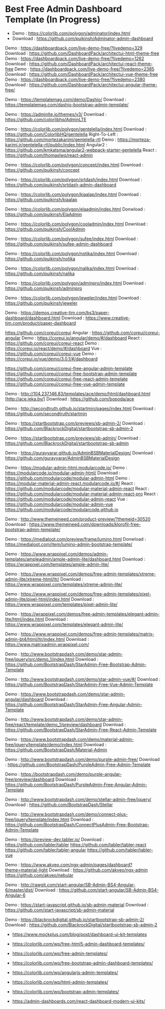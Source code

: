 # Best Free Admin Dashboard Template (In Progress)


- Demo : https://colorlib.com/polygon/adminator/index.html
- Download : https://github.com/puikinsh/Adminator-admin-dashboard

Demo : https://dashboardpack.com/live-demo-free/?livedemo=329
Download : https://github.com/DashboardPack/architectui-html-theme-free
Demo : https://dashboardpack.com/live-demo-free/?livedemo=1262
Download : https://github.com/DashboardPack/architectui-react-theme-free
Demo : https://dashboardpack.com/live-demo-free/?livedemo=2385
Download : https://github.com/DashboardPack/architectui-vue-theme-free
Demo : https://dashboardpack.com/live-demo-free/?livedemo=2380
Download : https://github.com/DashboardPack/architectui-angular-theme-free/

Demo : https://templatemag.com/demo/Dashio/
Download : https://templatemag.com/dashio-bootstrap-admin-template/

Demo : https://adminlte.io/themes/v3/
Download : https://github.com/colorlibhq/AdminLTE

Demo : https://colorlib.com/polygon/gentelella/index.html
Download : https://github.com/ColorlibHQ/gentelella
Right-To-Left : https://github.com/mortezakarimi/gentelella-rtl
Demo : https://morteza-karimi.ir/gentelella-rtl/public/index.html
Angular2 : https://github.com/kmkatsma/angular2-webpack-starter-gentelella
React : https://github.com/thomaslwq/react-admin

Demo : https://colorlib.com/polygon/concept/index.html
Download : https://github.com/puikinsh/concept

Demo : https://colorlib.com/polygon/srtdash/index.html
Download : https://github.com/puikinsh/srtdash-admin-dashboard

Demo : https://colorlib.com/polygon/kiaalap/index.html
Download : https://github.com/puikinsh/kiaalap

Demo : https://colorlib.com/polygon/elaadmin/index.html
Donwload : https://github.com/puikinsh/ElaAdmin

Demo : https://colorlib.com/polygon/cooladmin/index.html
Download : https://github.com/puikinsh/CoolAdmin

Demo : https://colorlib.com/polygon/sufee/index.html
Download : https://github.com/puikinsh/sufee-admin-dashboard

Demo : https://colorlib.com/polygon/notika/index.html
Download : https://github.com/puikinsh/notika

Demo : https://colorlib.com/polygon/nalika/index.html
Download : https://github.com/puikinsh/nalika

Demo : https://colorlib.com/polygon/adminpro/index.html
Download : https://github.com/puikinsh/adminpro

Demo : https://colorlib.com/polygon/jeweler/index.html
Download : https://github.com/puikinsh/jeweler

Demo : https://demos.creative-tim.com/bs3/paper-dashboard/dashboard.html
Download : https://www.creative-tim.com/product/paper-dashboard

https://github.com/coreui/coreui
Angular : https://github.com/coreui/coreui-angular
Demo : https://coreui.io/angular/demo/#/dashboard
React : https://github.com/coreui/coreui-react
Demo : https://coreui.io/react/demo/#/dashboard
Vue : https://github.com/coreui/coreui-vue
Demo : https://coreui.io/vue/demo/3.0.1/#/dashboard

https://github.com/coreui/coreui-free-angular-admin-template
https://github.com/coreui/coreui-free-bootstrap-admin-template
https://github.com/coreui/coreui-free-react-admin-template
https://github.com/coreui/coreui-free-vue-admin-template

Demo : http://104.237.146.83/templates/ace/demo/html/dashboard.html [http://ace.jeka.by/]
Download : https://github.com/bopoda/ace

Demo : http://secondtruth.github.io/startmin/pages/index.html
Download : https://github.com/secondtruth/startmin

Demo : https://startbootstrap.com/previews/sb-admin-2/
Download : https://github.com/BlackrockDigital/startbootstrap-sb-admin-2

Demo : https://startbootstrap.com/previews/sb-admin/
Download : https://github.com/BlackrockDigital/startbootstrap-sb-admin

Demo : https://gurayyarar.github.io/AdminBSBMaterialDesign/
Download : https://github.com/gurayyarar/AdminBSBMaterialDesign

Demo : https://modular-admin-html.modularcode.io/
Demo : https://modularcode.io/modular-admin-html/
Download : https://github.com/modularcode/modular-admin-html
Demo : https://modular-material-admin-react.modularcode.io/#/
React : https://github.com/modularcode/modular-material-admin-react
React : https://github.com/modularcode/modular-material-admin-react-pro
React : https://github.com/modularcode/modular-admin-react
Vue : https://github.com/modularcode/modular-admin-vue
https://github.com/modularcode/modularcode.github.io

Demo : http://www.themeineed.com/product-preview/?themeid=30520
Download : https://www.themeineed.com/downloads/klorofil-free-bootstrap-admin-template/

Demo : https://medialoot.com/preview/frame/lumino.html
Donwload : https://medialoot.com/item/lumino-admin-bootstrap-template/

Demo : https://www.wrappixel.com/demos/admin-templates/ampleadmin/ample-admin-lite/dashboard.html
Download : https://wrappixel.com/templates/ample-admin-lite/

Demo : https://www.wrappixel.com/demos/free-admin-templates/xtreme-admin-lite/xtreme-html/ltr/
Download : https://www.wrappixel.com/templates/xtreme-admin-lite/

Demo : https://www.wrappixel.com/demos/free-admin-templates/pixel-admin-lite/pixel-html/index.html
Download : https://www.wrappixel.com/templates/pixel-admin-lite/

Demo : https://wrappixel.com/demos/free-admin-templates/elegant-admin-lite/html/index.html
Download : https://www.wrappixel.com/templates/elegant-admin-lite/

Demo : https://www.wrappixel.com/demos/free-admin-templates/matrix-admin-bt4/html/ltr/index.html
Download : https://www.matrixadmin.wrappixel.com/

Demo : http://www.bootstrapdash.com/demo/star-admin-free/jquery/src/demo_1/index.html
Download : https://github.com/BootstrapDash/StarAdmin-Free-Bootstrap-Admin-Template

Demo : http://www.bootstrapdash.com/demo/star-admin-vue/#/
Download : https://github.com/BootstrapDash/StarAdmin-Free-Vue-Admin-Template

Demo : https://www.bootstrapdash.com/demo/star-admin-angular/dashboard
Download : https://github.com/BootstrapDash/StarAdmin-Free-Angular-Admin-Template

Demo : http://www.bootstrapdash.com/demo/star-admin-free/react/template/demo_1/preview/dashboard
Download : https://github.com/BootstrapDash/StarAdmin-Free-React-Admin-Template

Demo : https://www.bootstrapdash.com/demo/material-admin-free/jquery/template/demo/index.html
Download : https://github.com/BootstrapDash/Material-Admin

Demo : http://www.bootstrapdash.com/demo/purple-admin-free/
Download : https://github.com/BootstrapDash/PurpleAdmin-Free-Admin-Template

Demo : https://bootstrapdash.com/demo/purple-angular-free/preview/dashboard
Download : https://github.com/BootstrapDash/PurpleAdmin-Free-Angular-Admin-Template

Demo : http://www.bootstrapdash.com/demo/stellar-admin-free/jquery/
Download : https://github.com/BootstrapDash/Stellar

Demo : http://www.bootstrapdash.com/demo/connect-plus-free/jquery/template/index.html
Download : https://github.com/BootstrapDash/ConnectPlusAdmin-Free-Bootstrap-Admin-Template

Demo : https://preview-dev.tabler.io/
Download : https://github.com/tabler/tabler
https://github.com/tabler/tabler-react
https://github.com/tabler/tabler-angular
https://github.com/tabler/tabler-vue

Demo : https://www.akveo.com/ngx-admin/pages/dashboard?theme=material-light
Download : https://github.com/akveo/ngx-admin
https://github.com/akveo/nebular

Demo : http://rawgit.com/start-angular/SB-Admin-BS4-Angular-6/master/dist/
Download : https://github.com/start-angular/SB-Admin-BS4-Angular-6

Demo : https://start-javascript.github.io/sb-admin-material
Download : https://github.com/start-javascript/sb-admin-material

Demo : https://blackrockdigital.github.io/startbootstrap-sb-admin-2/
Download : https://github.com/BlackrockDigital/startbootstrap-sb-admin-2


- https://www.mockplus.com/blog/post/dashboard-ui-kit-templates


- https://colorlib.com/wp/free-html5-admin-dashboard-templates/
- https://colorlib.com/wp/free-admin-templates/
- https://colorlib.com/wp/free-bootstrap-admin-dashboard-templates/
- https://colorlib.com/wp/angularjs-admin-templates/
- https://colorlib.com/wp/html-admin-templates/
- https://colorlib.com/wp/bootstrap-admin-templates/
- https://admin-dashboards.com/react-dashboard-modern-ui-kits/
